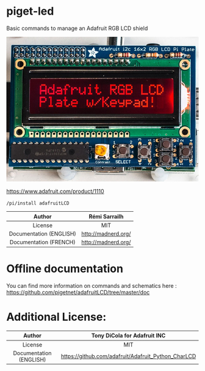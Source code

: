 # piget-led
Basic commands to manage an Adafruit RGB LCD shield  

![photo](https://raw.githubusercontent.com/pigetnet/adafruitLCD/master/doc/photo_adafruitlcd.jpg)

https://www.adafruit.com/product/1110

````
/pi/install adafruitLCD
````

|Author                 |Rémi Sarrailh                       |
|:---------------------:|:----------------------------------:|
|License                | MIT                                |
|Documentation (ENGLISH)| http://madnerd.org/   			 |
|Documentation (FRENCH) | http://madnerd.org/		    	 |

# Offline documentation
You can find more information on commands and schematics here :
https://github.com/pigetnet/adafruitLCD/tree/master/doc

# Additional License:

|Author                 |Tony DiCola for Adafruit INC          			      |
|:---------------------:|:---------------------------------------------------:|
|License                | MIT                                				  |
|Documentation (ENGLISH)| https://github.com/adafruit/Adafruit_Python_CharLCD |	